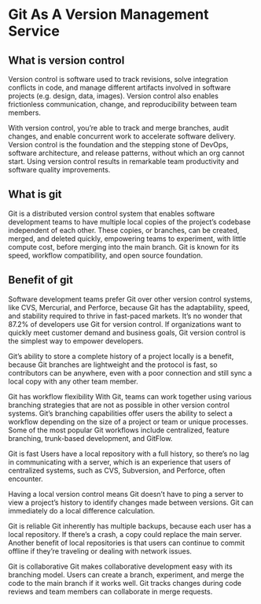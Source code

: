 <h1>Git As A Version Management Service</h1>
<h2>What is version control</h2>
<p> Version control is software used to track revisions, solve integration conflicts in code, and manage different artifacts involved in software projects (e.g. design, data, images). Version control also enables frictionless communication, change, and reproducibility between team members.

With version control, you’re able to track and merge branches, audit changes, and enable concurrent work to accelerate software delivery. Version control is the foundation and the stepping stone of DevOps, software architecture, and release patterns, without which an org cannot start. Using version control results in remarkable team productivity and software quality improvements.</p>
<h2>What is git</h2>


<p>Git is a distributed version control system that enables software development teams to have multiple local copies of the project’s codebase independent of each other. These copies, or branches, can be created, merged, and deleted quickly, empowering teams to experiment, with little compute cost, before merging into the main branch. Git is known for its speed, workflow compatibility, and open source foundation.</p>

<h2>Benefit of git</h2>
<p>Software development teams prefer Git over other version control systems, like CVS, Mercurial, and Perforce, because Git has the adaptability, speed, and stability required to thrive in fast-paced markets. It’s no wonder that 87.2% of developers use Git for version control. If organizations want to quickly meet customer demand and business goals, Git version control is the simplest way to empower developers.

Git’s ability to store a complete history of a project locally is a benefit, because Git branches are lightweight and the protocol is fast, so contributors can be anywhere, even with a poor connection and still sync a local copy with any other team member.
 
Git has workflow flexibility
With Git, teams can work together using various branching strategies that are not as possible in other version control systems. Git’s branching capabilities offer users the ability to select a workflow depending on the size of a project or team or unique processes. Some of the most popular Git workflows include centralized, feature branching, trunk-based development, and GitFlow.

Git is fast
Users have a local repository with a full history, so there’s no lag in communicating with a server, which is an experience that users of centralized systems, such as CVS, Subversion, and Perforce, often encounter.

Having a local version control means Git doesn’t have to ping a server to view a project’s history to identify changes made between versions. Git can immediately do a local difference calculation.

Git is reliable
Git inherently has multiple backups, because each user has a local repository. If there’s a crash, a copy could replace the main server. Another benefit of local repositories is that users can continue to commit offline if they’re traveling or dealing with network issues.

Git is collaborative
Git makes collaborative development easy with its branching model. Users can create a branch, experiment, and merge the code to the main branch if it works well. Git tracks changes during code reviews and team members can collaborate in merge requests.

<p>
  
